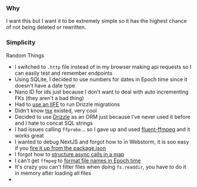 ---
---

### Why
I want this but I want it to be extremely simple so it has the highest chance of not being deleted or rewritten.

### Simplicity

Random Things
- I switched to `.http` file instead of in my browser making api requests so I can easily test and remember endpoints
- Using SQLite, I decided to use numbers for dates in Epoch time since it doesn't have a date type
- Nano ID for ids just because I don't want to deal with auto incrementing FKs (they aren't a bad thing)
- Had to [use an IIFE](https://github.com/drizzle-team/drizzle-kit-mirror/issues/246) to run Drizzle migrations
- Didn't know [tsx](https://tsx.is/getting-started) existed, very cool
- Decided to use [Drizzle](https://orm.drizzle.team/docs/migrations) as an ORM just because I've never used it before and I hate to concat SQL strings
- I had issues calling `ffprobe`... so I gave up and used [fluent-ffmpeg](https://www.npmjs.com/package/fluent-ffmpeg) and it works great
- I wanted to debug NextJS and forgot how to in Webstorm, it is soo easy if you [fire it up from the package.json](https://stackoverflow.com/a/65224597/1040387)
- I forgot how to [structure async calls in a map](https://stackoverflow.com/questions/33438158/best-way-to-call-an-asynchronous-function-within-map)
- I can't get `ffmpeg` to [format file names in Epoch time](https://stackoverflow.com/questions/61129758/ffmpeg-strftime-microseconds)
- It's crazy you can't filter files when doing `fs.readdir`, you have to do it in memory after loading all files
- 